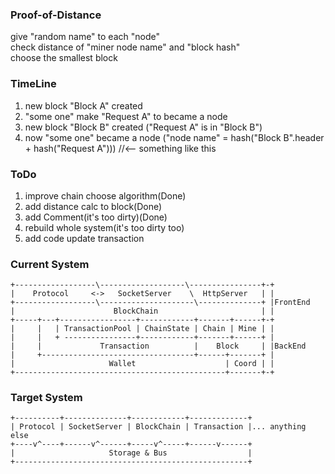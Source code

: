 ### Proof-of-Distance
give "random name" to each "node"<br/>
check distance of "miner node name" and "block hash"<br/>
choose the smallest block<br/>

### TimeLine
1. new block "Block A" created
2. "some one" make "Request A" to became a node
3. new block "Block B" created ("Request A" is in "Block B")
4. now "some one" became a node ("node name" = hash("Block B".header + hash("Request A"))) //<-- something like this

### ToDo
1. improve chain choose algorithm(Done)
2. add distance calc to block(Done)
3. add Comment(it's too dirty)(Done)
4. rebuild whole system(it's too dirty too)
5. add code update transaction

### Current System
	+------------------\-------------------\----------------+-+
	|    Protocol     <->   SocketServer    \  HttpServer   | |
	+------------------\---------------------\--------------+ |FrontEnd
	|                      BlockChain                       | |
	+-----+---+-----------------+------------+-------+------+-+
	|     |   | TransactionPool | ChainState | Chain | Mine | |
	|     |   + ----------------+------------+-------+------+ |
	|     |             Transaction          |    Block     | |BackEnd
	|     +----------------------------------+------+-------+ |
	|                     Wallet                    | Coord | |
	+-----------------------------------------------+-------+-+

### Target System
	+----------+--------------+------------+-------------+
	| Protocol | SocketServer | BlockChain | Transaction |... anything else
	+----v^----+------v^------+-----v^-----+------v------+ 
	|                     Storage & Bus                  |
	+----------------------------------------------------+